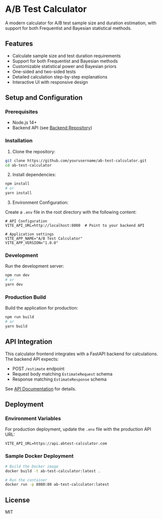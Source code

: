 # A/B Test Calculator

A modern calculator for A/B test sample size and duration estimation, with support for both Frequentist and Bayesian statistical methods.

## Features

- Calculate sample size and test duration requirements
- Support for both Frequentist and Bayesian methods
- Customizable statistical power and Bayesian priors
- One-sided and two-sided tests
- Detailed calculation step-by-step explanations
- Interactive UI with responsive design

## Setup and Configuration

### Prerequisites

- Node.js 14+ 
- Backend API (see [Backend Repository](https://github.com/yourusername/ab-test-calculator-api))

### Installation

1. Clone the repository:
```bash
git clone https://github.com/yourusername/ab-test-calculator.git
cd ab-test-calculator
```

2. Install dependencies:
```bash
npm install
# or
yarn install
```

3. Environment Configuration:

Create a `.env` file in the root directory with the following content:

```
# API Configuration 
VITE_API_URL=http://localhost:8000  # Point to your backend API

# Application settings
VITE_APP_NAME="A/B Test Calculator"
VITE_APP_VERSION="1.0.0"
```

### Development

Run the development server:

```bash
npm run dev
# or
yarn dev
```

### Production Build

Build the application for production:

```bash
npm run build
# or
yarn build
```

## API Integration

This calculator frontend integrates with a FastAPI backend for calculations. The backend API expects:

- POST `/estimate` endpoint
- Request body matching `EstimateRequest` schema
- Response matching `EstimateResponse` schema

See [API Documentation](https://github.com/yourusername/ab-test-calculator-api) for details.

## Deployment

### Environment Variables

For production deployment, update the `.env` file with the production API URL:

```
VITE_API_URL=https://api.abtest-calculator.com
```

### Sample Docker Deployment

```bash
# Build the Docker image
docker build -t ab-test-calculator:latest .

# Run the container
docker run -p 8080:80 ab-test-calculator:latest
```

## License

MIT 